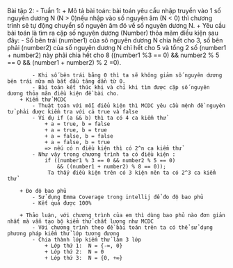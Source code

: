 Bài tập 2:
    - Tuần 1:
        + Mô tả bài toán: bài toán yêu cầu nhập truyền vào 1 số nguyên dương N (N > 0)nếu nhập vào số nguyên âm (N < 0) thì chương trình sẽ tự động chuyển số nguyên âm đó về số nguyên dương N. 
        + Yêu cầu bài toán là tìm ra cặp số nguyên dương (Number) thỏa mãm điều kiện sau đây:
        	- Số bên trái (number1) của sô nguyên dương N chia hết cho 3, số bên phải (number2) của số nguyên dương N chỉ hết cho 5 và tổng 2 số (number1 + number2) này phải chia hết cho 8 ((number1 %3 == 0) && number2 % 5 == 0 && (number1 + number2) % 2 =0).
        	
        	- Khi số bên trái bằng 0 thì ta sẽ không giảm số nguyên dương bên trái nữa mà bắt đầu tăng dần từ 0.
        	- Bài toán kết thúc khi và chỉ khi tìm được cặp số nguyên dương thỏa mãn điều kiện đề bài cho.
        + Kiểm thử MCDC
        	- Thuật toán với mỗi điểu kiện thì MCDC yêu cầu mệnh đề nguyên tử phải được kiểm tra với cả true và false
        	- Ví dụ if (a && b) thì ta có 4 ca kiểm thử
        		+ a = true, b = false
        		+ a = true, b = true
        		+ a = false, b = false
        		+ a = false, b = true
        		=> nếu có n điều kiện thì có 2^n ca kiểm thử
        	- Như vậy trong chương trình ta có điều kiện :
        		if ((number1 % 3 == 0 && number2 % 5 == 0)
                    && ((number1 + number2) % 8 == 0));
                 Ta thấy điều kiện trên có 3 kiện nên ta có 2^3 ca kiểm thử

		+ Đo độ bao phủ
			- Sử dụng Emma Coverage trong intellij để đo độ bao phủ
			- Kết quả được 100%

		+ Thảo luận, với chương trình của em thì dùng bao phủ nào đơn giản nhất mà vẫn tạo bộ kiểm thử chất lượng như MCDC
			- Với chương trình theo đề bài toán trên ta có thể sử dụng phương pháp kiểm thử lớp tương đương
			- Chia thành lớp kiểm thử làm 3 lớp
			 	+ Lớp thứ 1:  N = {-∞, 0}
			 	+ Lớp thứ 2:  N = 0
			 	+ Lớp thứ 3:  N = {0, +∞}